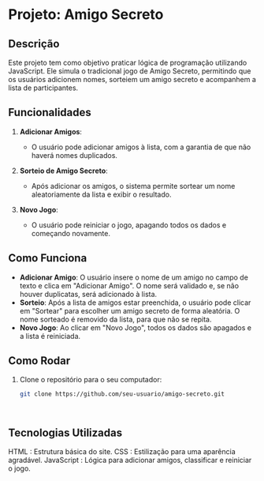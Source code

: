 # Projeto: Amigo Secreto

## Descrição

Este projeto tem como objetivo praticar lógica de programação utilizando JavaScript. Ele simula o tradicional jogo de Amigo Secreto, permitindo que os usuários adicionem nomes, sorteiem um amigo secreto e acompanhem a lista de participantes.

## Funcionalidades

1. **Adicionar Amigos**: 
   - O usuário pode adicionar amigos à lista, com a garantia de que não haverá nomes duplicados.
   
2. **Sorteio de Amigo Secreto**: 
   - Após adicionar os amigos, o sistema permite sortear um nome aleatoriamente da lista e exibir o resultado.

3. **Novo Jogo**: 
   - O usuário pode reiniciar o jogo, apagando todos os dados e começando novamente.

## Como Funciona

- **Adicionar Amigo**: O usuário insere o nome de um amigo no campo de texto e clica em "Adicionar Amigo". O nome será validado e, se não houver duplicatas, será adicionado à lista.
- **Sorteio**: Após a lista de amigos estar preenchida, o usuário pode clicar em "Sortear" para escolher um amigo secreto de forma aleatória. O nome sorteado é removido da lista, para que não se repita.
- **Novo Jogo**: Ao clicar em "Novo Jogo", todos os dados são apagados e a lista é reiniciada.

## Como Rodar

1. Clone o repositório para o seu computador:
   ```bash
   git clone https://github.com/seu-usuario/amigo-secreto.git




## Tecnologias Utilizadas
HTML : Estrutura básica do site.
CSS : Estilização para uma aparência agradável.
JavaScript : Lógica para adicionar amigos, classificar e reiniciar o jogo.

